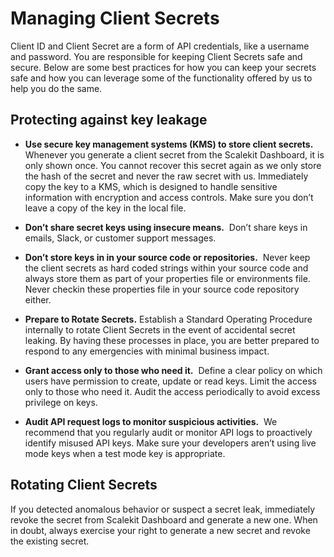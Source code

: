 # Managing Client Secrets
Client ID and Client Secret are a form of API credentials, like a username and password. You are responsible for keeping Client Secrets safe and secure. Below are some best practices for how you can keep your secrets safe and how you can leverage some of the functionality offered by us to help you do the same.

## Protecting against key leakage

- **Use secure key management systems (KMS) to store client secrets.** 
Whenever you generate a client secret from the Scalekit Dashboard, it is only shown once. You cannot recover this secret again as we only store the hash of the secret and never the raw secret with us. Immediately copy the key to a KMS, which is designed to handle sensitive information with encryption and access controls. Make sure you don’t leave a copy of the key in the local file.

- **Don’t share secret keys using insecure means.** 
Don’t share keys in emails, Slack, or customer support messages.

- **Don’t store keys in in your source code or repositories.** 
Never keep the client secrets as hard coded strings within your source code and always store them as part of your properties file or environments file. Never checkin these properties file in your source code repository either.

- **Prepare to Rotate Secrets.** 
Establish a Standard Operating Procedure internally to rotate Client Secrets in the event of accidental secret leaking. By having these processes in place, you are better prepared to respond to any emergencies with minimal business impact.

- **Grant access only to those who need it.** 
Define a clear policy on which users have permission to create, update or read keys. Limit the access only to those who need it. Audit the access periodically to avoid excess privilege on keys.

- **Audit API request logs to monitor suspicious activities.** 
We recommend that you regularly audit or monitor API logs to proactively identify misused API keys. Make sure your developers aren’t using live mode keys when a test mode key is appropriate.

## Rotating Client Secrets

If you detected anomalous behavior or suspect a secret leak, immediately revoke the secret from Scalekit Dashboard and generate a new one. When in doubt, always exercise your right to generate a new secret and revoke the existing secret.